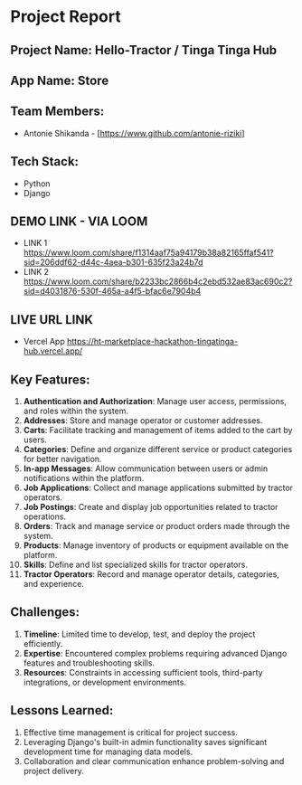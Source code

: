 # Project Report

## Project Name: Hello-Tractor / Tinga Tinga Hub

## App Name: Store

## Team Members:
- Antonie Shikanda - [https://www.github.com/antonie-riziki]

## Tech Stack:
- Python
- Django

## DEMO LINK - VIA LOOM
- LINK 1 https://www.loom.com/share/f1314aaf75a94179b38a82165ffaf541?sid=206ddf62-d44c-4aea-b301-635f23a24b7d
- LINK 2 https://www.loom.com/share/b2233bc2866b4c2ebd532ae83ac690c2?sid=d4031876-530f-465a-a4f5-bfac6e7904b4

## LIVE URL LINK
- Vercel App https://ht-marketplace-hackathon-tingatinga-hub.vercel.app/

## Key Features:
1. **Authentication and Authorization**: Manage user access, permissions, and roles within the system.
2. **Addresses**: Store and manage operator or customer addresses.
3. **Carts**: Facilitate tracking and management of items added to the cart by users.
4. **Categories**: Define and organize different service or product categories for better navigation.
5. **In-app Messages**: Allow communication between users or admin notifications within the platform.
6. **Job Applications**: Collect and manage applications submitted by tractor operators.
7. **Job Postings**: Create and display job opportunities related to tractor operations.
8. **Orders**: Track and manage service or product orders made through the system.
9. **Products**: Manage inventory of products or equipment available on the platform.
10. **Skills**: Define and list specialized skills for tractor operators.
11. **Tractor Operators**: Record and manage operator details, categories, and experience.

## Challenges:
1. **Timeline**: Limited time to develop, test, and deploy the project efficiently.
2. **Expertise**: Encountered complex problems requiring advanced Django features and troubleshooting skills.
3. **Resources**: Constraints in accessing sufficient tools, third-party integrations, or development environments.

## Lessons Learned:
1. Effective time management is critical for project success.
2. Leveraging Django's built-in admin functionality saves significant development time for managing data models.
3. Collaboration and clear communication enhance problem-solving and project delivery.
